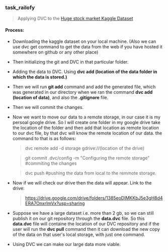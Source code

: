 ### task_railofy
> Applying DVC to the [Huge stock market Kaggle Dataset](https://www.kaggle.com/borismarjanovic/price-volume-data-for-all-us-stocks-etfs)

#### Process: 
* Downloading the kaggle dataset on your local machine. (Also we can use dvc get command to get the data from the web if you have hosted it somewhere on github or any other place)
* Then initializing the git and DVC in that particular folder.
* Adding the data to DVC. Using **dvc add (location of the data folder in which the data is  stored.)**
* Then we will run **git add** command and add the generated file, which was generated in our directory when we ran the command **dvc add (location of data)**, and also the **.gitignore** file.
* Then we will commit the changes.
* Now we want to move our data to a remote storage, in our case it is my persoal google drive. So I will create one folder in my google drive take the location of the folder and then add that location as remote location to our dvc file, by that dvc will know the remote location of our data. the command to that is as follows:
    > dvc remote add -d storage gdrive://(location of the drive)
 
    > git commit .dvc/config -m "Configuring the remote storage" #commiting the changes


    > dvc push #pushing the data from local to the remmote storage.
* Now if we will check our drive then the data will appear. Link to the drive: 
   >  https://drive.google.com/drive/folders/1385eoDIMKKbJ5e3gH8d4ERA7OnxrlmVx?usp=sharing
*  Suppose we have a large dataset i.e. more than 2 gb, so we can still publish it on our git repository through the **data.dvc** file. So this **data.dvc** file will containe the location of our DVC repository and if the user will run the **dvc pull** command then it can download the new copy of the data on that user's local storage, with just one command.
*  Using DVC we can make our large data more viable.
